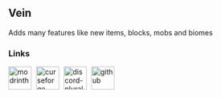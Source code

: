 ## Vein 
Adds many features like new items, blocks, mobs and biomes
### Links
<div style="display: flex; gap: 9px;">
    <a href="https://modrinth.com/mod/vein">
        <img alt="modrinth" height="46" src="https://cdn.jsdelivr.net/npm/@intergrav/devins-badges@3/assets/cozy-minimal/available/modrinth_vector.svg">
    </a>
    <a href="https://www.curseforge.com/minecraft/mc-mods/vein">
        <img alt="curseforge" height="46" src="https://cdn.jsdelivr.net/npm/@intergrav/devins-badges@3/assets/cozy-minimal/available/curseforge_vector.svg">
    </a>
<a href="https://discord.gg/Hp8fY4wPww">
        <img alt="discord-plural" height="46" src="https://cdn.jsdelivr.net/npm/@intergrav/devins-badges@3/assets/cozy-minimal/social/discord-plural_vector.svg">
    </a>
    <a href="https://github.com/constttdev/vein">
        <img alt="github" height="46" src="https://cdn.jsdelivr.net/npm/@intergrav/devins-badges@3/assets/cozy-minimal/available/github_vector.svg">
    </a>

</div>
